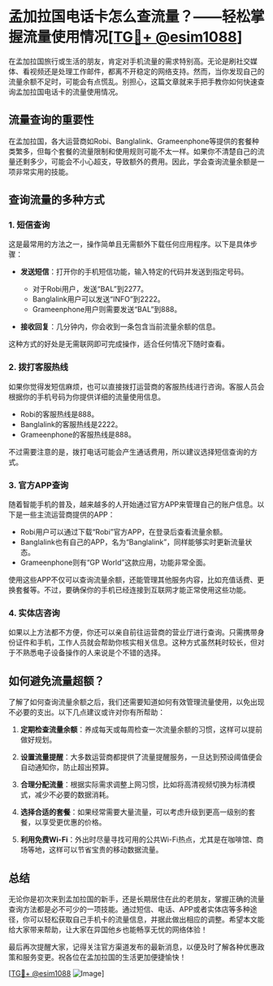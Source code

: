 # 孟加拉国电话卡怎么查流量？——轻松掌握流量使用情况[[TG💪+ @esim1088](https://t.me/s/esim1088)]

在孟加拉国旅行或生活的朋友，肯定对手机流量的需求特别高。无论是刷社交媒体、看视频还是处理工作邮件，都离不开稳定的网络支持。然而，当你发现自己的流量余额不足时，可能会有点慌乱。别担心，这篇文章就来手把手教你如何快速查询孟加拉国电话卡的流量使用情况。

## 流量查询的重要性

在孟加拉国，各大运营商如Robi、Banglalink、Grameenphone等提供的套餐种类繁多，但每个套餐的流量限制和使用规则可能不太一样。如果你不清楚自己的流量还剩多少，可能会不小心超支，导致额外的费用。因此，学会查询流量余额是一项非常实用的技能。

## 查询流量的多种方式

### 1. 短信查询

这是最常用的方法之一，操作简单且无需额外下载任何应用程序。以下是具体步骤：

- **发送短信**：打开你的手机短信功能，输入特定的代码并发送到指定号码。
  
  - 对于Robi用户，发送“BAL”到2277。
  - Banglalink用户可以发送“INFO”到2222。
  - Grameenphone用户则需要发送“BAL”到888。
  
- **接收回复**：几分钟内，你会收到一条包含当前流量余额的信息。

这种方式的好处是无需联网即可完成操作，适合任何情况下随时查看。

### 2. 拨打客服热线

如果你觉得发短信麻烦，也可以直接拨打运营商的客服热线进行咨询。客服人员会根据你的手机号码为你提供详细的流量使用信息。

- Robi的客服热线是888。
- Banglalink的客服热线是2222。
- Grameenphone的客服热线是888。

不过需要注意的是，拨打电话可能会产生通话费用，所以建议选择短信查询的方式。

### 3. 官方APP查询

随着智能手机的普及，越来越多的人开始通过官方APP来管理自己的账户信息。以下是一些主流运营商提供的APP：

- Robi用户可以通过下载“Robi”官方APP，在登录后查看流量余额。
- Banglalink也有自己的APP，名为“Banglalink”，同样能够实时更新流量状态。
- Grameenphone则有“GP World”这款应用，功能非常全面。

使用这些APP不仅可以查询流量余额，还能管理其他服务内容，比如充值话费、更换套餐等。不过，要确保你的手机已经连接到互联网才能正常使用这些功能。

### 4. 实体店咨询

如果以上方法都不方便，你还可以亲自前往运营商的营业厅进行查询。只需携带身份证件和手机，工作人员就会帮助你核实相关信息。这种方式虽然耗时较长，但对于不熟悉电子设备操作的人来说是个不错的选择。

## 如何避免流量超额？

了解了如何查询流量余额之后，我们还需要知道如何有效管理流量使用，以免出现不必要的支出。以下几点建议或许对你有所帮助：

1. **定期检查流量余额**：养成每天或每周检查一次流量余额的习惯，这样可以提前做好规划。
   
2. **设置流量提醒**：大多数运营商都提供了流量提醒服务，一旦达到预设阈值便会自动通知你，防止超出预算。

3. **合理分配流量**：根据实际需求调整上网习惯，比如将高清视频切换为标清模式，减少不必要的数据消耗。

4. **选择合适的套餐**：如果经常需要大量流量，可以考虑升级到更高一级别的套餐，以享受更优惠的价格。

5. **利用免费Wi-Fi**：外出时尽量寻找可用的公共Wi-Fi热点，尤其是在咖啡馆、商场等地，这样可以节省宝贵的移动数据流量。

## 总结

无论你是初次来到孟加拉国的新手，还是长期居住在此的老朋友，掌握正确的流量查询方法都是必不可少的一项技能。通过短信、电话、APP或者实体店等多种途径，你可以轻松获取自己手机卡的流量信息，并据此做出相应的调整。希望本文能给大家带来帮助，让大家在异国他乡也能畅享无忧的网络体验！

最后再次提醒大家，记得关注官方渠道发布的最新消息，以便及时了解各种优惠政策和服务变更。祝各位在孟加拉国的生活更加便捷愉快！

[[TG💪+ @esim1088](https://t.me/s/esim1088) ![Image](https://i.postimg.cc/4NQfJmqS/Snipaste-2025-05-13-00-14-12.png)]